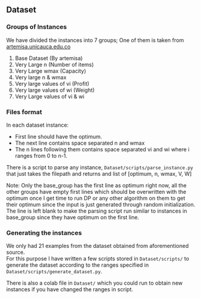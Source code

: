## Dataset

### Groups of Instances

We have divided the instances into 7 groups; One of them is taken from [artemisa.unicauca.edu.co](http://artemisa.unicauca.edu.co/~johnyortega/instances_01_KP/)

1.  Base Dataset (By artemisa)
2.  Very Large n (Number of items)
3.  Very Large wmax (Capacity)
4.  Very large n & wmax
5.  Very large values of vi (Profit)
6.  Very large values of wi (Weight)
7.  Very Large values of vi & wi

### Files format

In each dataset instance: 
- First line should have the optimum. 
- The next line contains space separated n and wmax 
- The n lines following them contains space separated vi and wi where i ranges from 0 to n-1.

There is a script to parse any instance, `Dataset/scripts/parse_instance.py` that just takes the filepath and returns and list of [optimum, n, wmax, V, W] <br>

Note: Only the base_group has the first line as optimum right now, all the other groups have empty first lines which should be overwritten with the optimum once I get time to run DP or any other algorithm on them to get their optimum since the input is just generated through random initialization. <br>
The line is left blank to make the parsing script run similar to instances in base_group since they have optimum on the first line.

### Generating the instances

We only had 21 examples from the dataset obtained from aforementioned source. <br>
For this purpose I have written a few scripts stored in `Dataset/scripts/` to generate the dataset according to the ranges specified in `Dataset/scripts/generate_dataset.py`.

There is also a colab file in `Dataset/` which you could run to obtain new instances if you have changed the ranges in script.

